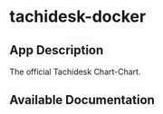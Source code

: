 # tachidesk-docker

## App Description

The official Tachidesk Chart-Chart.

## Available Documentation

